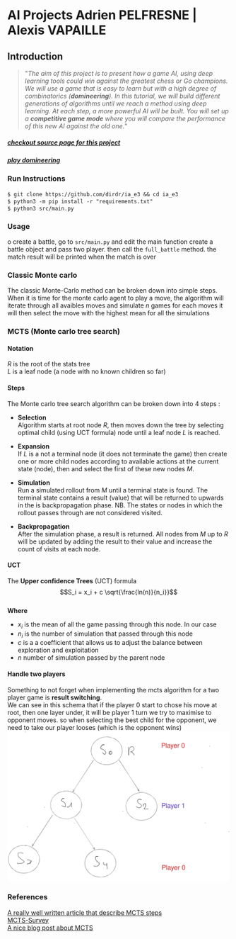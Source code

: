 # AI Projects Adrien PELFRESNE | Alexis VAPAILLE
## Introduction
> "*The aim of this project is to present how a game AI, using deep learning tools
> could win against the greatest chess or Go champions.
> We will use a game that is easy to learn but with a high degree of combinatorics (**domineering**).
> In this tutorial, we will build different generations of algorithms until we reach a method using deep learning.
> At each step, a more powerful AI will be built.
> You will set up a **competitive game mode** where you will compare the performance of this new AI against the old one.*"

##### [checkout source page for this project](https://perso.esiee.fr/~buzerl/IA/330%20Projet_3/ProjetIAetJeux.html)
##### [play domineering](https://staff.fim.uni-passau.de/kreuzer/Spielesammlung/Spielesammlung/Domineering/index.html)

### Run Instructions
```
$ git clone https://github.com/dirdr/ia_e3 && cd ia_e3
$ python3 -m pip install -r "requirements.txt"
$ python3 src/main.py
```

### Usage
o create a battle, go to `src/main.py` and edit the main function
create a battle object and pass two player.
then call the `full_battle` method.
the match result will be printed when the match is over

### Classic Monte carlo
The classic Monte-Carlo method can be broken down into   simple steps.  
When it is time for the monte carlo agent to play a move,
the algorithm will iterate through all avaibles moves and simulate $n$ games for each moves
it will then select the move with the highest mean for all the simulations

### MCTS (Monte carlo tree search)

#### Notation  
$R$ is the root of the stats tree  
$L$ is a leaf node (a node with no known children so far)

#### Steps
The Monte carlo tree search algorithm can be broken down into 4 steps :
- **Selection**  
Algorithm starts at root node $R$, then moves down the tree by selecting optimal child
(using UCT formula)
node until a leaf node $L$  is reached.

- **Expansion**  
If $L$ is a not a terminal node (it does not terminate the game)
then create one or more child nodes according to available actions at the current state (node),
then and select the first of these new nodes $M$.

- **Simulation**  
Run a simulated rollout from $M$ until a terminal state is found. The terminal state contains
a result (value) that will be returned to upwards in the is backpropagation phase.
NB. The states or nodes in which the rollout passes through are not considered visited.

- **Backpropagation**  
After the simulation phase, a result is returned.
All nodes from $M$ up to $R$ will be updated by adding the result to their value
and increase the count of visits at each node.

#### UCT
The **Upper confidence Trees** (UCT) formula
$$S_i = x_i + c \sqrt{\frac{ln(n)}{n_i}}$$  
**Where**
- $x_i$ is the mean of all the game passing through this node.
In our case
- $n_i$ is the number of simulation that passed through this node
- $c$ is a a coefficient that allows us to adjust the balance between exploration and exploitation 
- $n$ number of simulation passed by the parent node

#### Handle two players
Something to not forget when implementing the mcts algorithm for a two player game is **result switching**.  
We can see in this schema that if the player 0 start to chose his move at root,
then one layer under, it will be player 1 turn
we try to maximise to opponent moves. so when selecting the best child for the opponent,
we need to take our player looses (which is the opponent wins)
![schema](./resources/schema.svg)  


### References
[A really well written article that describe MCTS steps](https://towardsdatascience.com/monte-carlo-tree-search-in-reinforcement-learning-b97d3e743d0f)  
[MCTS-Survey](http://www.incompleteideas.net/609%20dropbox/other%20readings%20and%20resources/MCTS-survey.pdf)  
[A nice blog post about MCTS](https://jyopari.github.io/MCTS.html)
